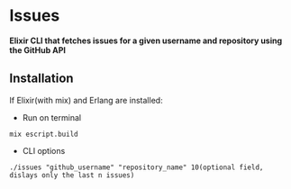 # Issues

**Elixir CLI that fetches issues for a given username and repository using the GitHub API**

## Installation

If Elixir(with mix) and Erlang are installed:

- Run on terminal
```
mix escript.build
```
- CLI options
``` 
./issues "github_username" "repository_name" 10(optional field, dislays only the last n issues) 
```

